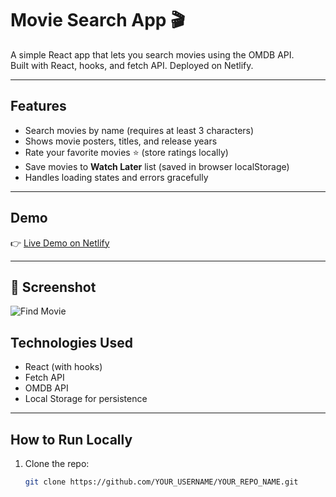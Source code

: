 # Movie Search App 🎬

A simple React app that lets you search movies using the OMDB API.  
Built with React, hooks, and fetch API. Deployed on Netlify.

---

## Features

- Search movies by name (requires at least 3 characters)  
- Shows movie posters, titles, and release years  
- Rate your favorite movies ⭐ (store ratings locally)  
- Save movies to **Watch Later** list (saved in browser localStorage)  
- Handles loading states and errors gracefully

---

## Demo

👉 [Live Demo on Netlify](https://movieappusepopc.netlify.app/)

---
## 📸 Screenshot

![Find Movie](./public/movieApp.png)

## Technologies Used

- React (with hooks)  
- Fetch API  
- OMDB API  
- Local Storage for persistence

---

## How to Run Locally

1. Clone the repo:  
   ```bash
   git clone https://github.com/YOUR_USERNAME/YOUR_REPO_NAME.git
